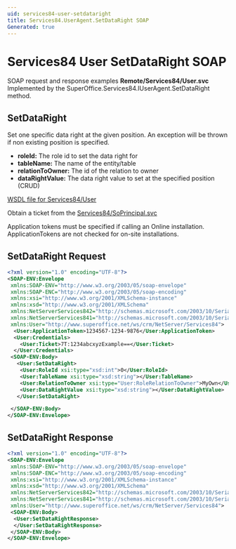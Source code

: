 ```yaml
---
uid: services84-user-setdataright
title: Services84.UserAgent.SetDataRight SOAP
Generated: true
---
```


# Services84 User SetDataRight SOAP

SOAP request and response examples **Remote/Services84/User.svc**
Implemented by the <see cref="M:SuperOffice.Services84.IUserAgent.SetDataRight">SuperOffice.Services84.IUserAgent.SetDataRight</see> method.

## SetDataRight

Set one specific data right at the given position. An exception will be thrown if non existing position is specified.

* **roleId:** The role id to set the data right for
* **tableName:** The name of the entity/table
* **relationToOwner:** The id of the relation to owner
* **dataRightValue:** The data right value to set at the specified position (CRUD)



[WSDL file for Services84/User](../Services84-User.md)

Obtain a ticket from the [Services84/SoPrincipal.svc](../SoPrincipal/SoPrincipal.md)

Application tokens must be specified if calling an Online installation. ApplicationTokens are not checked for on-site installations.

## SetDataRight Request

```xml
<?xml version="1.0" encoding="UTF-8"?>
<SOAP-ENV:Envelope
 xmlns:SOAP-ENV="http://www.w3.org/2003/05/soap-envelope"
 xmlns:SOAP-ENC="http://www.w3.org/2003/05/soap-encoding"
 xmlns:xsi="http://www.w3.org/2001/XMLSchema-instance"
 xmlns:xsd="http://www.w3.org/2001/XMLSchema"
 xmlns:NetServerServices842="http://schemas.microsoft.com/2003/10/Serialization/Arrays"
 xmlns:NetServerServices841="http://schemas.microsoft.com/2003/10/Serialization/"
 xmlns:User="http://www.superoffice.net/ws/crm/NetServer/Services84">
  <User:ApplicationToken>1234567-1234-9876</User:ApplicationToken>
  <User:Credentials>
    <User:Ticket>7T:1234abcxyzExample==</User:Ticket>
  </User:Credentials>
 <SOAP-ENV:Body>
   <User:SetDataRight>
    <User:RoleId xsi:type="xsd:int">0</User:RoleId>
    <User:TableName xsi:type="xsd:string"></User:TableName>
    <User:RelationToOwner xsi:type="User:RoleRelationToOwner">MyOwn</User:RelationToOwner>
    <User:DataRightValue xsi:type="xsd:string"></User:DataRightValue>
   </User:SetDataRight>

 </SOAP-ENV:Body>
</SOAP-ENV:Envelope>

```


## SetDataRight Response

```xml
<?xml version="1.0" encoding="UTF-8"?>
<SOAP-ENV:Envelope
 xmlns:SOAP-ENV="http://www.w3.org/2003/05/soap-envelope"
 xmlns:SOAP-ENC="http://www.w3.org/2003/05/soap-encoding"
 xmlns:xsi="http://www.w3.org/2001/XMLSchema-instance"
 xmlns:xsd="http://www.w3.org/2001/XMLSchema"
 xmlns:NetServerServices842="http://schemas.microsoft.com/2003/10/Serialization/Arrays"
 xmlns:NetServerServices841="http://schemas.microsoft.com/2003/10/Serialization/"
 xmlns:User="http://www.superoffice.net/ws/crm/NetServer/Services84">
 <SOAP-ENV:Body>
  <User:SetDataRightResponse>
  </User:SetDataRightResponse>
 </SOAP-ENV:Body>
</SOAP-ENV:Envelope>

```


